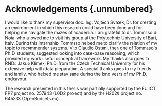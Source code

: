 # Acknowledgements {.unnumbered}

I would like to thank my supervisor doc. Ing. Vojtěch Svátek, Dr. for creating an environment in which this research could have been done and for helping me navigate the mazes of academia.
I am grateful to dr. Tommaso di Noia, who allowed me to visit his group at the Polytechnic University of Bari, Italy.
During this internship, Tommaso helped me to clarify the relation of my topic to recommender systems.
Vito Claudio Ostuni, then one of Tommaso's Ph.D. students, suggested looking into case-base reasoning, which provided my work useful conceptual framework.
My thanks also goes to RNDr. Jakub Klímek, Ph.D. from the Czech Technical University for his extensive help with data preparation.
A special thanks goes to my friends and family, who helped me stay sane during the long years of my Ph.D. endeavour.

The research presented in this thesis was partially supported by the EU ICT FP7 project no. 257943 (LOD2 project) and by the H2020 project no. 645833 (OpenBudgets.eu).
